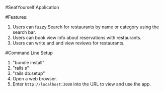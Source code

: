 #SeatYourself Application

#Features:
1. Users can fuzzy Search for restaurants by name or category using the search bar.
2. Users can book view info about reservations with restaurants.
3. Users can write and and view reviews for restaurants.

#Command Line Setup
1. "bundle install"
2. "rails s"
3. "rails db:setup"
4. Open a web browser.
5. Enter `http://localhost:3000` into the URL to view and use the app.

